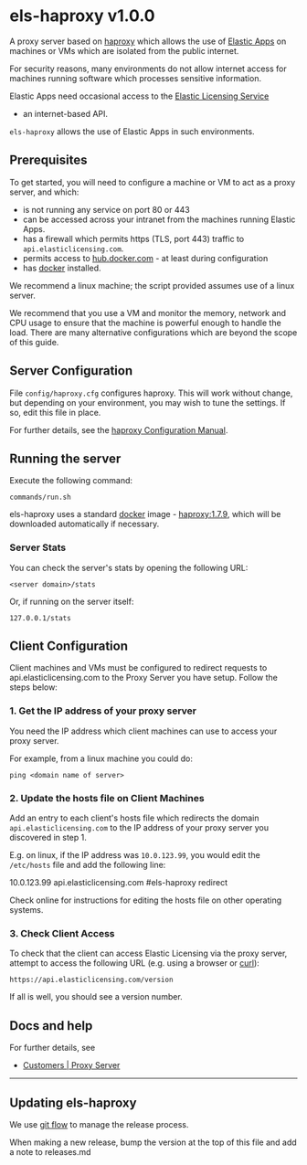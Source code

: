 # els-haproxy v1.0.0

A proxy server based on [haproxy](https://cbonte.github.io/haproxy-dconv/)
which allows the use of
[Elastic Apps](https://docs.elasticlicensing.com/basics/glossary/#elastic-app)
on machines or VMs which are isolated from the public internet.

For security reasons, many environments do not allow internet access for
machines running software which processes sensitive information.

Elastic Apps need occasional access to the
[Elastic Licensing Service](https://docs.elasticlicensing.com/basics/glossary/#elastic-licensing-service)
- an internet-based API.

`els-haproxy` allows the use of Elastic Apps in such environments.

## Prerequisites

To get started, you will need to configure a machine or VM to act as a proxy
server, and which:

* is not running any service on port 80 or 443
* can be accessed across your intranet from the machines running Elastic Apps.
* has a firewall which permits https (TLS, port 443) traffic to
`api.elasticlicensing.com`.
* permits access to [hub.docker.com](https://hub.docker.com/) - at least during
configuration
* has [docker](https://docs.docker.com/) installed.

We recommend a linux machine; the script provided assumes use of a linux
server.

We recommend that you use a VM and monitor the memory, network and CPU usage
to ensure that the machine is powerful enough to handle the load. There are many
alternative configurations which are beyond the scope of this guide.

## Server Configuration

File `config/haproxy.cfg` configures haproxy. This will work without change, but
depending on your environment, you may wish to tune the settings. If so, edit
this file in place.

For further details, see the
[haproxy Configuration Manual](https://cbonte.github.io/haproxy-dconv/1.7/configuration.html).

## Running the server

Execute the following command:

    commands/run.sh

els-haproxy uses a standard [docker](https://docs.docker.com/) image -
[haproxy:1.7.9](https://hub.docker.com/_/haproxy/), which will
be downloaded automatically if necessary.

### Server Stats

You can check the server's stats by opening the following URL:

    <server domain>/stats

Or, if running on the server itself:

    127.0.0.1/stats

## Client Configuration

Client machines and VMs must be configured to redirect requests to
api.elasticlicensing.com to the Proxy Server you have setup. Follow the
steps below:

### 1. Get the IP address of your proxy server

You need the IP address which client machines can use to access your proxy
server.

For example, from a linux machine you could do:

    ping <domain name of server>

### 2. Update the hosts file on Client Machines

Add an entry to each client's hosts file which redirects the domain
`api.elasticlicensing.com` to the IP address of your proxy server you discovered
in step 1.

E.g. on linux, if the IP address was `10.0.123.99`, you would edit the
`/etc/hosts` file and add the following line:

10.0.123.99   api.elasticlicensing.com #els-haproxy redirect

Check online for instructions for editing the hosts file on other operating
systems.

### 3. Check Client Access

To check that the client can access Elastic Licensing via the proxy server,
attempt to access the following URL (e.g. using a browser or [curl](https://curl.haxx.se/)):

    https://api.elasticlicensing.com/version

If all is well, you should see a version number.

## Docs and help

For further details, see

* [Customers | Proxy Server](https://docs.elasticlicensing.com/customers/proxy-server)

----

## Updating els-haproxy

We use [git flow](https://danielkummer.github.io/git-flow-cheatsheet/) to manage
the release process.

When making a new release, bump the version at the top of this file and add
a note to releases.md

